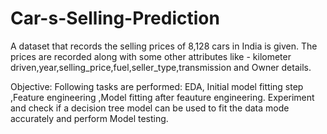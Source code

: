 # Car-s-Selling-Prediction

A dataset that records the selling prices of 8,128 cars in India is given. The prices are recorded along with some other attributes like - kilometer driven,year,selling_price,fuel,seller_type,transmission and Owner details.

Objective: Following tasks are performed: EDA, Initial model fitting step ,Feature engineering ,Model fitting after feauture engineering. Experiment and check if a decision tree model can be used to fit the data mode accurately and perform Model testing.
